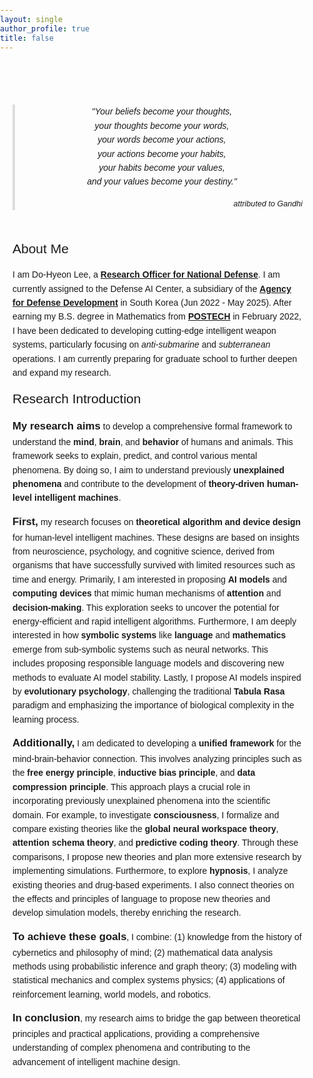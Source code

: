 ```yaml
---
layout: single
author_profile: true
title: false
---
```


<html lang="en">
<head>
<meta charset="UTF-8">
<meta name="viewport" content="width=device-width, initial-scale=1.0">
<title>Research Overview</title>
<style>
    body {
        font-family: 'Arial', sans-serif;
        line-height: 1.6;
        /* color: #333; */
        margin: 0;
        padding: 0;
    }
    .container {
        max-width: 800px;
        margin: 50px auto;
        padding: 20px;
    }
    .quote-container {
            text-align: center;
            font-size: 1.0em;
            font-style: italic;
            margin-bottom: 20px;
            border-left: 4px solid #ddd;
            padding-left: 10px;
            max-width: 600px;
            margin: 0 auto;
        }
    .quote-source {
        text-align: right;
        font-size: 0.9em;
        margin-top: 10px;
    }
    .section-title {
        font-size: 1.5em;
        margin-bottom: 10px;
    }
    .first-word {
            font-size: 1.2em;
            font-weight: bold;
    }
    .bold {
        font-weight: bold;
    }
</style>
</head>
<body>
<div class="container">
    <div class="quote-container">
        <p>"Your beliefs become your thoughts,<br>
        your thoughts become your words,<br>
        your words become your actions,<br>
        your actions become your habits,<br>
        your habits become your values,<br>
        and your values become your destiny."</p>
        <div class="quote-source">
            attributed to Gandhi
        </div>
    </div>
    <br> </br>
    <div class="section-title">About Me</div>
    <p>I am Do-Hyeon Lee, a <a href="https://www.rond.or.kr/CmsHome/MainDefault.aspx"><strong>Research Officer for National Defense</strong></a>. I am currently assigned to the Defense AI Center, a subsidiary of the <a href="https://www.add.re.kr/eps"><strong>Agency for Defense Development</strong></a> in South Korea (Jun 2022 - May 2025). After earning my B.S. degree in Mathematics from <a href="https://www.postech.ac.kr/eng/"><strong>POSTECH</strong></a> in February 2022, I have been dedicated to developing cutting-edge intelligent weapon systems, particularly focusing on <em>anti-submarine</em> and <em>subterranean</em> operations. I am currently preparing for graduate school to further deepen and expand my research.</p>
    <div class="section-title">Research Introduction</div>
    <p><span class="first-word">My research aims</span> to develop a comprehensive formal framework to understand the <span class="bold">mind</span>, <span class="bold">brain</span>, and <span class="bold">behavior</span> of humans and animals. This framework seeks to explain, predict, and control various mental phenomena. By doing so, I aim to understand previously <span class="bold">unexplained phenomena</span> and contribute to the development of <span class="bold">theory-driven human-level intelligent machines</span>.</p>
    <p><span class="first-word">First,</span> my research focuses on <span class="bold">theoretical algorithm and device design</span> for human-level intelligent machines. These designs are based on insights from neuroscience, psychology, and cognitive science, derived from organisms that have successfully survived with limited resources such as time and energy. Primarily, I am interested in proposing <span class="bold">AI models</span> and <span class="bold">computing devices</span> that mimic human mechanisms of <span class="bold">attention</span> and <span class="bold">decision-making</span>. This exploration seeks to uncover the potential for energy-efficient and rapid intelligent algorithms. Furthermore, I am deeply interested in how <span class="bold">symbolic systems</span> like <span class="bold">language</span> and <span class="bold">mathematics</span> emerge from sub-symbolic systems such as neural networks. This includes proposing responsible language models and discovering new methods to evaluate AI model stability. Lastly, I propose AI models inspired by <span class="bold">evolutionary psychology</span>, challenging the traditional <span class="bold">Tabula Rasa</span> paradigm and emphasizing the importance of biological complexity in the learning process.</p>
    <p><span class="first-word">Additionally,</span> I am dedicated to developing a <span class="bold">unified framework</span> for the mind-brain-behavior connection. This involves analyzing principles such as the <span class="bold">free energy principle</span>, <span class="bold">inductive bias principle</span>, and <span class="bold">data compression principle</span>. This approach plays a crucial role in incorporating previously unexplained phenomena into the scientific domain. For example, to investigate <span class="bold">consciousness</span>, I formalize and compare existing theories like the <span class="bold">global neural workspace theory</span>, <span class="bold">attention schema theory</span>, and <span class="bold">predictive coding theory</span>. Through these comparisons, I propose new theories and plan more extensive research by implementing simulations. Furthermore, to explore <span class="bold">hypnosis</span>, I analyze existing theories and drug-based experiments. I also connect theories on the effects and principles of language to propose new theories and develop simulation models, thereby enriching the research.</p>
    <p><span class="first-word">To achieve these goals</span>, I combine: (1) knowledge from the history of cybernetics and philosophy of mind; (2) mathematical data analysis methods using probabilistic inference and graph theory; (3) modeling with statistical mechanics and complex systems physics; (4) applications of reinforcement learning, world models, and robotics.</p>
    <p><span class="first-word">In conclusion</span>, my research aims to bridge the gap between theoretical principles and practical applications, providing a comprehensive understanding of complex phenomena and contributing to the advancement of intelligent machine design.</p>